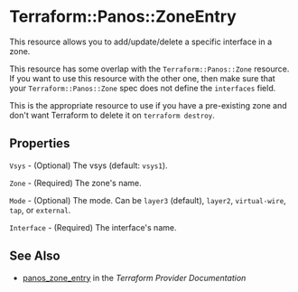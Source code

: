 # Terraform::Panos::ZoneEntry

This resource allows you to add/update/delete a specific interface in a zone.

This resource has some overlap with the `Terraform::Panos::Zone`
resource.  If you want to use this resource with the other one, then make
sure that your `Terraform::Panos::Zone` spec does not define the
`interfaces` field.

This is the appropriate resource to use if you have a pre-existing zone
and don't want Terraform to delete it on `terraform destroy`.

## Properties

`Vsys` - (Optional) The vsys (default: `vsys1`).

`Zone` - (Required) The zone's name.

`Mode` - (Optional) The mode.  Can be `layer3` (default), `layer2`,
`virtual-wire`, `tap`, or `external`.

`Interface` - (Required) The interface's name.


## See Also

* [panos_zone_entry](https://www.terraform.io/docs/providers/panos/r/zone_entry.html) in the _Terraform Provider Documentation_